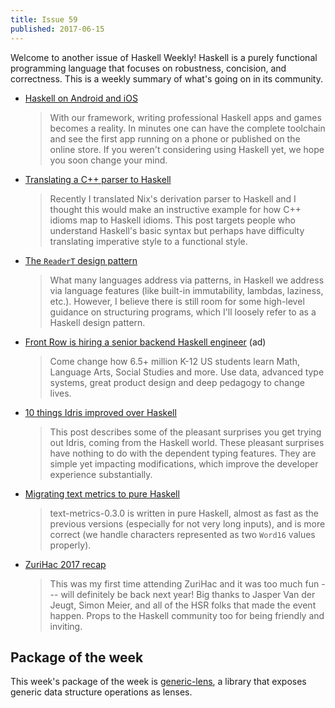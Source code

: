 ```yaml
---
title: Issue 59
published: 2017-06-15
---
```


Welcome to another issue of Haskell Weekly!
Haskell is a purely functional programming language that focuses on robustness, concision, and correctness.
This is a weekly summary of what's going on in its community.

-   [Haskell on Android and iOS](http://keera.co.uk/blog/2017/06/01/haskell-android-ios/)

    > With our framework, writing professional Haskell apps and games becomes a reality. In minutes one can have the complete toolchain and see the first app running on a phone or published on the online store. If you weren't considering using Haskell yet, we hope you soon change your mind.

-   [Translating a C++ parser to Haskell](http://www.haskellforall.com/2017/06/translating-c-parser-to-haskell.html)

    > Recently I translated Nix's derivation parser to Haskell and I thought this would make an instructive example for how C++ idioms map to Haskell idioms. This post targets people who understand Haskell's basic syntax but perhaps have difficulty translating imperative style to a functional style.

-   [The `ReaderT` design pattern](https://www.fpcomplete.com/blog/2017/06/readert-design-pattern)

    > What many languages address via patterns, in Haskell we address via language features (like built-in immutability, lambdas, laziness, etc.). However, I believe there is still room for some high-level guidance on structuring programs, which I'll loosely refer to as a Haskell design pattern.

-   [Front Row is hiring a senior backend Haskell engineer](https://frontrow.workable.com/j/463B843754) (ad)

    > Come change how 6.5+ million K-12 US students learn Math, Language Arts, Social Studies and more. Use data, advanced type systems, great product design and deep pedagogy to change lives.

-   [10 things Idris improved over Haskell](https://deque.blog/2017/06/14/10-things-idris-improved-over-haskell/)

    > This post describes some of the pleasant surprises you get trying out Idris, coming from the Haskell world. These pleasant surprises have nothing to do with the dependent typing features. They are simple yet impacting modifications, which improve the developer experience substantially.

-   [Migrating text metrics to pure Haskell](https://markkarpov.com/post/migrating-text-metrics.html)

    > text-metrics-0.3.0 is written in pure Haskell, almost as fast as the previous versions (especially for not very long inputs), and is more correct (we handle characters represented as two `Word16` values properly).

-   [ZuriHac 2017 recap](https://jship.github.io/posts/2017-06-11-zurihac-recap.html)

    > This was my first time attending ZuriHac and it was too much fun --- will definitely be back next year! Big thanks to Jasper Van der Jeugt, Simon Meier, and all of the HSR folks that made the event happen. Props to the Haskell community too for being friendly and inviting.

## Package of the week

This week's package of the week is [generic-lens](https://hackage.haskell.org/package/generic-lens-0.2.0.0),
a library that exposes generic data structure operations as lenses.
